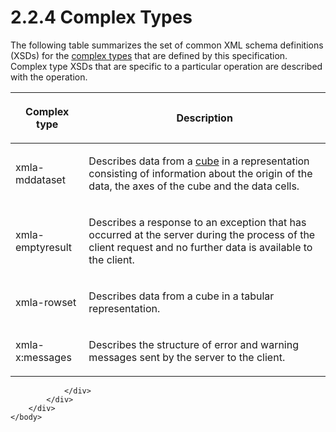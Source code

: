<html dir="LTR" xmlns:mshelp="http://msdn.microsoft.com/mshelp" xmlns:ddue="http://ddue.schemas.microsoft.com/authoring/2003/5" xmlns:xlink="http://www.w3.org/1999/xlink" xmlns:tool="http://www.microsoft.com/tooltip">
    <head>
        <meta http-equiv="Content-Type" content="text/html; CHARSET=utf-8"></meta>
        <meta name="save" content="history"></meta>
        <title>2.2.4 Complex Types</title>
        <xml>
            <mshelp:toctitle title="2.2.4 Complex Types"></mshelp:toctitle>
            <mshelp:rltitle title="[MS-SSAS]: Complex Types"></mshelp:rltitle>
            <mshelp:keyword index="A" term="e8f421ee-3f7f-4859-aa0a-3c194d6f34f0"></mshelp:keyword>
            <mshelp:attr name="DCSext.ContentType" value="open specification"></mshelp:attr>
            <mshelp:attr name="AssetID" value="e8f421ee-3f7f-4859-aa0a-3c194d6f34f0"></mshelp:attr>
            <mshelp:attr name="TopicType" value="kbRef"></mshelp:attr>
            <mshelp:attr name="DCSext.Title" value="[MS-SSAS]: Complex Types" />
        </xml>
    </head>
    <body>
        <div id="header">
            <h1 class="heading">2.2.4 Complex Types</h1>
        </div>
        <div id="mainSection">
            <div id="mainBody">
                <div id="allHistory" class="saveHistory"></div>
                <div id="sectionSection0" class="section" name="collapseableSection">
                    

<p>The following table summarizes the set of common XML schema
definitions (XSDs) for the <a href="8676f5ce-62d4-4244-a326-634bfed4aba4.html#gt_ff9674b8-e5a4-4817-8b66-5cdf367f9fb2">complex
types</a> that are defined by this specification. Complex type XSDs that are
specific to a particular operation are described with the operation.</p>

<table>
 <thead>
  <tr>
   <th>
   <p>Complex type</p>
   </th>
   <th>
   <p>Description</p>
   </th>
  </tr>
 </thead>
 <tr>
  <td>
  <p>xmla-mddataset</p>
  </td>
  <td>
  <p>Describes data from a <a href="8676f5ce-62d4-4244-a326-634bfed4aba4.html#gt_a0c8d97b-322c-4117-8525-37e5f26751e7">cube</a> in a representation
  consisting of information about the origin of the data, the axes of the cube
  and the data cells.</p>
  </td>
 </tr>
 <tr>
  <td>
  <p>xmla-emptyresult</p>
  </td>
  <td>
  <p>Describes a response to an exception that has occurred
  at the server during the process of the client request and no further data is
  available to the client.</p>
  </td>
 </tr>
 <tr>
  <td>
  <p>xmla-rowset</p>
  </td>
  <td>
  <p>Describes data from a cube in a tabular
  representation.</p>
  </td>
 </tr>
 <tr>
  <td>
  <p>xmla-x:messages</p>
  </td>
  <td>
  <p>Describes the structure of error and warning messages
  sent by the server to the client.</p>
  </td>
 </tr>
</table>

<p> </p>


                </div>
            </div>
        </div>
    </body>
</html>